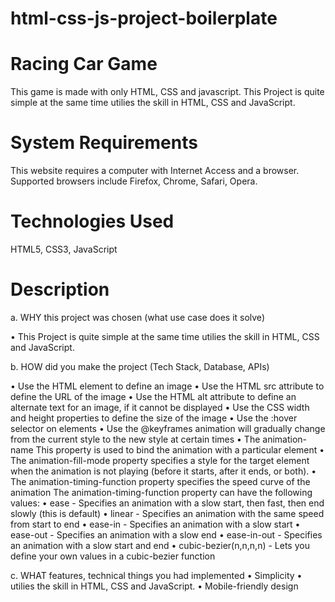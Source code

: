 # html-css-js-project-boilerplate
# Racing Car Game

This game is made with only HTML, CSS and javascript. This Project is quite simple at the same time utilies the skill in HTML, CSS and JavaScript. 

# System Requirements
This website requires a computer with Internet Access and a browser. Supported browsers include Firefox, Chrome, Safari, Opera.

# Technologies Used

HTML5, CSS3, JavaScript

# Description

a. WHY this project was chosen (what use case does it solve)

•	This Project is quite simple at the same time utilies the skill in HTML, CSS and JavaScript. 

b. HOW did you make the project (Tech Stack, Database, APIs)

•	Use the HTML element to define an image
•	Use the HTML src attribute to define the URL of the image
•	Use the HTML alt attribute to define an alternate text for an image, if it cannot be displayed
•	Use the CSS width and height properties to define the size of the image
•	Use the :hover selector on elements
• Use the @keyframes animation will gradually change from the current style to the new style at certain times 
• The animation-name This property is used to bind the animation with a particular element 
• The animation-fill-mode property specifies a style for the target element when the animation is not playing (before it starts, after it ends, or both). 
• The animation-timing-function property specifies the speed curve of the  animation
  The animation-timing-function property can have the following values: 
    • ease - Specifies an animation with a slow start, then fast, then end  slowly (this is default) 
    • linear - Specifies an animation with the same speed from start to end
    • ease-in - Specifies an animation with a slow start 
    • ease-out - Specifies an animation with a slow end 
    • ease-in-out - Specifies an animation with a slow start and end
    • cubic-bezier(n,n,n,n) - Lets you define your own values in a cubic-bezier  function 




c. WHAT features, technical things you had implemented
•	Simplicity
•	utilies the skill in HTML, CSS and JavaScript.
•	Mobile-friendly design
